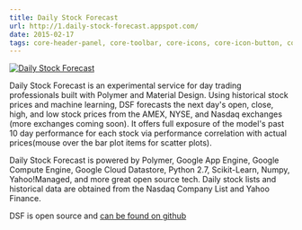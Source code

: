 ```yaml
---
title: Daily Stock Forecast
url: http://1.daily-stock-forecast.appspot.com/
date: 2015-02-17
tags: core-header-panel, core-toolbar, core-icons, core-icon-button, core-input, device-icons, paper-tabs, paper-menu-button, paper-icon-button, paper-dialog, paper-input, paper-ripple
---
```


[![Daily Stock Forecast](screenshots/daily-stock-forecast.png)](http://1.daily-stock-forecast.appspot.com)

Daily Stock Forecast is an experimental service for day trading professionals built with Polymer and Material Design. Using historical stock prices and machine learning, DSF forecasts the next day's open, close, high, and low stock prices from the AMEX, NYSE, and Nasdaq exchanges (more exchanges coming soon). It offers full exposure of the model's past 10 day performance for each stock via performance correlation with actual prices(mouse over the bar plot items for scatter plots).

Daily Stock Forecast is powered by Polymer, Google App Engine, Google Compute Engine, Google Cloud Datastore, Python 2.7, Scikit-Learn, Numpy, Yahoo!Managed, and more great open source tech. Daily stock lists and historical data are obtained from the Nasdaq Company List and Yahoo Finance.

DSF is open source and [can be found on github](https://github.com/DMTSource/daily-stock-forecast)